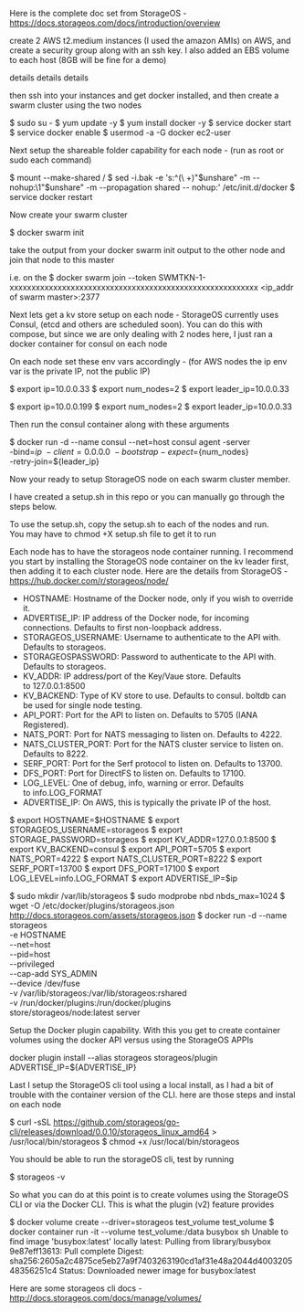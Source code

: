 Here is the complete doc set from StorageOS - https://docs.storageos.com/docs/introduction/overview

create 2 AWS t2.medium instances (I used the amazon AMIs) on AWS,  and create a security group along with an ssh key.  I also added an EBS volume to each host (8GB will be fine for a demo)

details details details

then ssh into your instances and get docker installed, and then create a swarm cluster using the two nodes

$ sudo su -
$ yum update -y
$ yum install docker -y
$ service docker start 
$ service docker enable 
$ usermod -a -G docker ec2-user

Next setup the shareable folder capability for each node - (run as root or sudo each command)

$ mount --make-shared /
$ sed -i.bak -e  's:^\(\ \+\)"$unshare" -m -- nohup:\1"$unshare" -m --propagation shared -- nohup:'  /etc/init.d/docker
$ service docker restart

Now create your swarm cluster

$ docker swarm init

take the output from your docker swarm init output to the other node and join that node to this master

i.e.  on the
$ docker swarm join     --token SWMTKN-1-xxxxxxxxxxxxxxxxxxxxxxxxxxxxxxxxxxxxxxxxxxxxxxxxxxxxxxxxx     <ip_addr of swarm master>:2377


Next lets get a kv store setup on each node - StorageOS currently uses Consul, (etcd and others are scheduled soon).   You can do this with compose, but since we are only dealing with 2 nodes here, I just ran a docker container for consul on each node

On each node set these env vars accordingly - (for AWS nodes the ip env var is the private IP, not the public IP)

$ export ip=10.0.0.33
$ export num_nodes=2
$ export leader_ip=10.0.0.33

$ export ip=10.0.0.199
$ export num_nodes=2
$ export leader_ip=10.0.0.33

Then run the consul container along with these arguments

$ docker run -d --name consul --net=host consul agent -server \
    -bind=${ip} \
    -client=0.0.0.0 \
    -bootstrap-expect=${num_nodes} \
    -retry-join=${leader_ip}


Now your ready to setup StorageOS node on each swarm cluster member.  

I have created a setup.sh in this repo or you can manually go through the steps below.  

To use the setup.sh, copy the setup.sh to each of the nodes and run.  
You may have to chmod +X setup.sh file to get it to run 

Each node has to have the storageos node container running.  I recommend you start by installing the StorageOS node container on the kv leader first, then adding it to each cluster node.  Here are the details from StorageOS - https://hub.docker.com/r/storageos/node/


* HOSTNAME: Hostname of the Docker node, only if you wish to override it.
* ADVERTISE_IP: IP address of the Docker node, for incoming connections. Defaults to first non-loopback address.
* STORAGEOS_USERNAME: Username to authenticate to the API with. Defaults to storageos.
* STORAGEOSPASSWORD: Password to authenticate to the API with. Defaults to storageos.
* KV_ADDR: IP address/port of the Key/Vaue store. Defaults to 127.0.0.1:8500
* KV_BACKEND: Type of KV store to use. Defaults to consul. boltdb can be used for single node testing.
* API_PORT: Port for the API to listen on. Defaults to 5705 (IANA Registered).
* NATS_PORT: Port for NATS messaging to listen on. Defaults to 4222.
* NATS_CLUSTER_PORT: Port for the NATS cluster service to listen on. Defaults to 8222.
* SERF_PORT: Port for the Serf protocol to listen on. Defaults to 13700.
* DFS_PORT: Port for DirectFS to listen on. Defaults to 17100.
* LOG_LEVEL: One of debug, info, warning or error. Defaults to info.LOG_FORMAT
* ADVERTISE_IP: On AWS, this is typically the private IP of the host. 

$ export HOSTNAME=$HOSTNAME
$ export STORAGEOS_USERNAME=storageos
$ export STORAGE_PASSWORD=storageos
$ export KV_ADDR=127.0.0.1:8500
$ export KV_BACKEND=consul
$ export API_PORT=5705
$ export NATS_PORT=4222
$ export NATS_CLUSTER_PORT=8222
$ export SERF_PORT=13700
$ export DFS_PORT=17100
$ export LOG_LEVEL=info.LOG_FORMAT
$ export ADVERTISE_IP=$ip

$ sudo mkdir /var/lib/storageos
$ sudo modprobe nbd nbds_max=1024
$ wget -O /etc/docker/plugins/storageos.json http://docs.storageos.com/assets/storageos.json
$ docker run -d --name storageos \
    -e HOSTNAME \
    --net=host \
    --pid=host \
    --privileged \
    --cap-add SYS_ADMIN \
    --device /dev/fuse \
    -v /var/lib/storageos:/var/lib/storageos:rshared \
    -v /run/docker/plugins:/run/docker/plugins \
    store/storageos/node:latest server


Setup the Docker plugin capability. With this you get to create container volumes using the docker API versus using the StorageOS APPIs

docker plugin install --alias storageos storageos/plugin ADVERTISE_IP=${ADVERTISE_IP}


Last I setup the StorageOS cli tool using a local install, as I had a bit of trouble with the container version of the CLI.  here are those steps and instal on each node


$ curl -sSL https://github.com/storageos/go-cli/releases/download/0.0.10/storageos_linux_amd64 > /usr/local/bin/storageos
$ chmod +x /usr/local/bin/storageos

You should be able to run the storageOS cli, test by running

$ storageos -v

So what you can do at this point is to create volumes using the StorageOS CLI or via the Docker CLI.  This is what the plugin (v2) feature provides

$ docker volume create --driver=storageos test_volume
test_volume
$ docker container run -it --volume test_volume:/data busybox sh
Unable to find image 'busybox:latest' locally
latest: Pulling from library/busybox
9e87eff13613: Pull complete 
Digest: sha256:2605a2c4875ce5eb27a9f7403263190cd1af31e48a2044d400320548356251c4
Status: Downloaded newer image for busybox:latest


Here are some storageos cli docs - http://docs.storageos.com/docs/manage/volumes/

